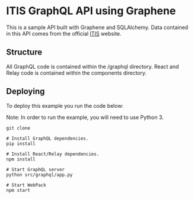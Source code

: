 # ITIS GraphQL API using Graphene

This is a sample API built with Graphene and SQLAlchemy. Data contained
in this API comes from the official [ITIS](https://www.itis.gov/) website.

## Structure

All GraphQL code is contained within the /graphql directory. React and Relay code is contained
within the components directory.

## Deploying

To deploy this example you run the code below:

Note: In order to run the example, you will need to use Python 3.

```
git clone

# Install GraphQL dependencies.
pip install

# Install React/Relay dependencies.
npm install

# Start GraphQL server
python src/graphql/app.py

# Start WebPack
npm start
```
